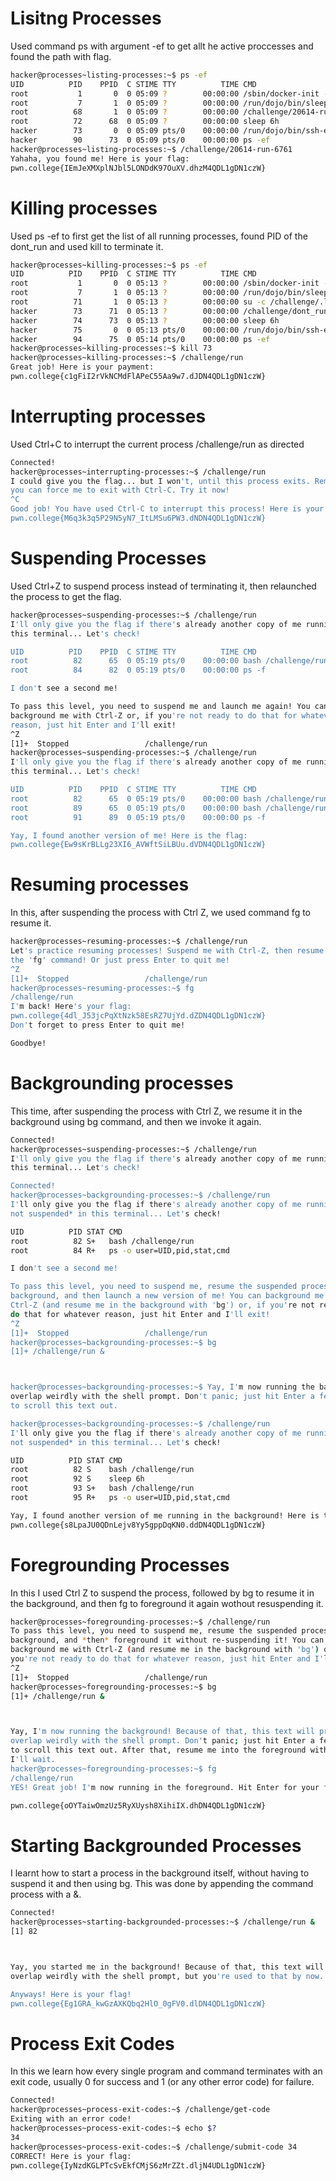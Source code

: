 # Lisitng Processes

Used command ps with argument -ef to get allt he active proccesses and found the path with flag.
``` bash
hacker@processes~listing-processes:~$ ps -ef
UID          PID    PPID  C STIME TTY          TIME CMD
root           1       0  0 05:09 ?        00:00:00 /sbin/docker-init -- /nix/va
root           7       1  0 05:09 ?        00:00:00 /run/dojo/bin/sleep 6h
root          68       1  0 05:09 ?        00:00:00 /challenge/20614-run-6761
root          72      68  0 05:09 ?        00:00:00 sleep 6h
hacker        73       0  0 05:09 pts/0    00:00:00 /run/dojo/bin/ssh-entrypoint
hacker        90      73  0 05:09 pts/0    00:00:00 ps -ef
hacker@processes~listing-processes:~$ /challenge/20614-run-6761
Yahaha, you found me! Here is your flag:
pwn.college{IEmJeXMXplNJbl5LONDdK97OuXV.dhzM4QDL1gDN1czW}
```


# Killing processes

Used ps -ef to first get the list of all running processes, found PID of the dont_run and used kill to terminate it.
``` bash
hacker@processes~killing-processes:~$ ps -ef
UID          PID    PPID  C STIME TTY          TIME CMD
root           1       0  0 05:13 ?        00:00:00 /sbin/docker-init -- /nix/va
root           7       1  0 05:13 ?        00:00:00 /run/dojo/bin/sleep 6h
root          71       1  0 05:13 ?        00:00:00 su -c /challenge/.launcher h
hacker        73      71  0 05:13 ?        00:00:00 /challenge/dont_run
hacker        74      73  0 05:13 ?        00:00:00 sleep 6h
hacker        75       0  0 05:13 pts/0    00:00:00 /run/dojo/bin/ssh-entrypoint
hacker        94      75  0 05:14 pts/0    00:00:00 ps -ef
hacker@processes~killing-processes:~$ kill 73
hacker@processes~killing-processes:~$ /challenge/run
Great job! Here is your payment:
pwn.college{c1gFiI2rVkNCMdFlAPeC55Aa9w7.dJDN4QDL1gDN1czW}
```


# Interrupting processes

Used Ctrl+C to interrupt the current process /challenge/run as directed
``` bash
Connected!
hacker@processes~interrupting-processes:~$ /challenge/run
I could give you the flag... but I won't, until this process exits. Remember, 
you can force me to exit with Ctrl-C. Try it now!
^C
Good job! You have used Ctrl-C to interrupt this process! Here is your flag:
pwn.college{M6q3k3q5P29N5yN7_ItLMSu6PW3.dNDN4QDL1gDN1czW}
```


# Suspending Processes

Used Ctrl+Z to suspend process instead of terminating it, then relaunched the process to get the flag.
``` bash
hacker@processes~suspending-processes:~$ /challenge/run
I'll only give you the flag if there's already another copy of me running in 
this terminal... Let's check!

UID          PID    PPID  C STIME TTY          TIME CMD
root          82      65  0 05:19 pts/0    00:00:00 bash /challenge/run
root          84      82  0 05:19 pts/0    00:00:00 ps -f

I don't see a second me!

To pass this level, you need to suspend me and launch me again! You can 
background me with Ctrl-Z or, if you're not ready to do that for whatever 
reason, just hit Enter and I'll exit!
^Z
[1]+  Stopped                 /challenge/run
hacker@processes~suspending-processes:~$ /challenge/run
I'll only give you the flag if there's already another copy of me running in 
this terminal... Let's check!

UID          PID    PPID  C STIME TTY          TIME CMD
root          82      65  0 05:19 pts/0    00:00:00 bash /challenge/run
root          89      65  0 05:19 pts/0    00:00:00 bash /challenge/run
root          91      89  0 05:19 pts/0    00:00:00 ps -f

Yay, I found another version of me! Here is the flag:
pwn.college{Ew9sKrBLLg23XI6_AVWftSiLBUu.dVDN4QDL1gDN1czW}
```


# Resuming processes

In this, after suspending the process with Ctrl Z, we used command fg to resume it.
``` bash
hacker@processes~resuming-processes:~$ /challenge/run
Let's practice resuming processes! Suspend me with Ctrl-Z, then resume me with 
the 'fg' command! Or just press Enter to quit me!
^Z
[1]+  Stopped                 /challenge/run
hacker@processes~resuming-processes:~$ fg
/challenge/run
I'm back! Here's your flag:
pwn.college{4dl_J53jcPqXtNzk58EsRZ7UjYd.dZDN4QDL1gDN1czW}
Don't forget to press Enter to quit me!

Goodbye!
```


# Backgrounding processes

This time, after suspending the process with Ctrl Z, we resume it in the background using bg command, and then we invoke it again.
``` bash
Connected!
hacker@processes~suspending-processes:~$ /challenge/run
I'll only give you the flag if there's already another copy of me running in 
this terminal... Let's check!

Connected!                                                                        
hacker@processes~backgrounding-processes:~$ /challenge/run
I'll only give you the flag if there's already another copy of me running *and 
not suspended* in this terminal... Let's check!

UID          PID STAT CMD
root          82 S+   bash /challenge/run
root          84 R+   ps -o user=UID,pid,stat,cmd

I don't see a second me!

To pass this level, you need to suspend me, resume the suspended process in the 
background, and then launch a new version of me! You can background me with 
Ctrl-Z (and resume me in the background with 'bg') or, if you're not ready to 
do that for whatever reason, just hit Enter and I'll exit!
^Z
[1]+  Stopped                 /challenge/run
hacker@processes~backgrounding-processes:~$ bg
[1]+ /challenge/run &



hacker@processes~backgrounding-processes:~$ Yay, I'm now running the background! Because of that, this text will probably 
overlap weirdly with the shell prompt. Don't panic; just hit Enter a few times 
to scroll this text out.

hacker@processes~backgrounding-processes:~$ /challenge/run
I'll only give you the flag if there's already another copy of me running *and 
not suspended* in this terminal... Let's check!

UID          PID STAT CMD
root          82 S    bash /challenge/run
root          92 S    sleep 6h
root          93 S+   bash /challenge/run
root          95 R+   ps -o user=UID,pid,stat,cmd

Yay, I found another version of me running in the background! Here is the flag:
pwn.college{s8LpaJU0QDnLejv8Yy5gppDqKN0.ddDN4QDL1gDN1czW}
```


# Foregrounding Processes

In this I used Ctrl Z to suspend the process, followed by bg to resume it in the background, and then fg to foreground it again wothout resuspending it.
``` bash
hacker@processes~foregrounding-processes:~$ /challenge/run
To pass this level, you need to suspend me, resume the suspended process in the 
background, and *then* foreground it without re-suspending it! You can 
background me with Ctrl-Z (and resume me in the background with 'bg') or, if 
you're not ready to do that for whatever reason, just hit Enter and I'll exit!
^Z
[1]+  Stopped                 /challenge/run
hacker@processes~foregrounding-processes:~$ bg
[1]+ /challenge/run &



Yay, I'm now running the background! Because of that, this text will probably 
overlap weirdly with the shell prompt. Don't panic; just hit Enter a few times 
to scroll this text out. After that, resume me into the foreground with 'fg'; 
I'll wait.
hacker@processes~foregrounding-processes:~$ fg
/challenge/run
YES! Great job! I'm now running in the foreground. Hit Enter for your flag!

pwn.college{oOYTaiwOmzUz5RyXUysh8XihiIX.dhDN4QDL1gDN1czW}
```


# Starting Backgrounded Processes

I learnt how to start a process in the background itself, without having to suspend it and then using bg. This was done by appending the command process with a &.
``` bash
Connected!
hacker@processes~starting-backgrounded-processes:~$ /challenge/run &
[1] 82



Yay, you started me in the background! Because of that, this text will probably 
overlap weirdly with the shell prompt, but you're used to that by now...

Anyways! Here is your flag!
pwn.college{Eg1GRA_kwGzAXKQbq2HlO_0gFV0.dlDN4QDL1gDN1czW}
```


# Process Exit Codes

In this we learn how every single program and command terminates with an exit code, usually 0 for success and 1 (or any other error code) for failure.
``` bash
Connected!
hacker@processes~process-exit-codes:~$ /challenge/get-code
Exiting with an error code!
hacker@processes~process-exit-codes:~$ echo $?
34
hacker@processes~process-exit-codes:~$ /challenge/submit-code 34
CORRECT! Here is your flag:
pwn.college{IyNzdKGLPTcSvEkfCMjS6zMrZZt.dljN4UDL1gDN1czW}
```
